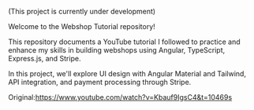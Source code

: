 (This project is currently under development)

Welcome to the Webshop Tutorial repository!

This repository documents a YouTube tutorial I followed to practice and enhance my skills in building webshops using Angular, TypeScript, Express.js, and Stripe.

In this project, we'll explore UI design with Angular Material and Tailwind, API integration, and payment processing through Stripe.

Original:https://www.youtube.com/watch?v=Kbauf9IgsC4&t=10469s
